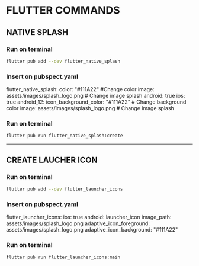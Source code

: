 # FLUTTER COMMANDS

## NATIVE SPLASH

### Run on terminal
```bash
flutter pub add --dev flutter_native_splash
```

### Insert on pubspect.yaml
flutter_native_splash:
  color: "#111A22" #Change color
  image: assets/images/splash_logo.png # Change image splash
  android: true
  ios: true
  android_12:
    icon_background_color: "#111A22" # Change background color
    image: assets/images/splash_logo.png # Change image splash

    
### Run on terminal
```bash
flutter pub run flutter_native_splash:create
```
---

## CREATE LAUCHER ICON

### Run on terminal
```bash
flutter pub add --dev flutter_launcher_icons 
```

### Insert on pubspect.yaml
flutter_launcher_icons:
  ios: true
  android: launcher_icon
  image_path: assets/images/splash_logo.png
  adaptive_icon_foreground: assets/images/splash_logo.png 
  adaptive_icon_background: "#111A22"

### Run on terminal
```bash
flutter pub run flutter_launcher_icons:main
```

